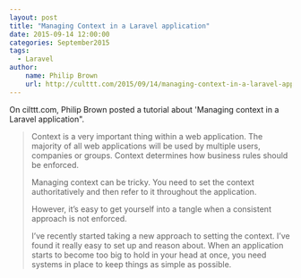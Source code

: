 ```yaml
---
layout: post
title: "Managing Context in a Laravel application"
date: 2015-09-14 12:00:00
categories: September2015
tags:
  - Laravel
author:
    name: Philip Brown
    url: http://culttt.com/2015/09/14/managing-context-in-a-laravel-application/
---
```


On cilttt.com, Philip Brown posted a tutorial about 'Managing context in a Laravel application".

> Context is a very important thing within a web application. The majority of all web applications will be used by multiple users, companies or groups. Context determines how business rules should be enforced.
>
> Managing context can be tricky. You need to set the context authoritatively and then refer to it throughout the application.
>
> However, it’s easy to get yourself into a tangle when a consistent approach is not enforced.
>
> I’ve recently started taking a new approach to setting the context. I’ve found it really easy to set up and reason about. When an application starts to become too big to hold in your head at once, you need systems in place to keep things as simple as possible.